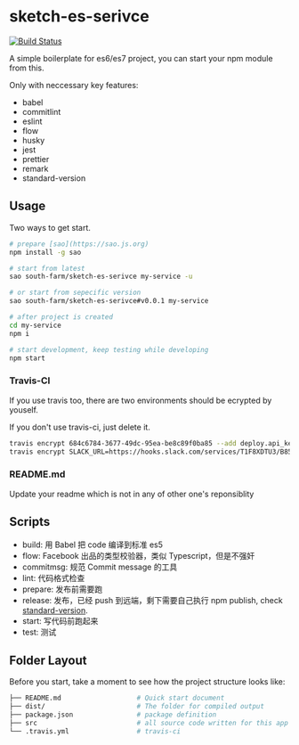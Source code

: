 # sketch-es-serivce

[![Build Status](https://travis-ci.org/south-farm/sketch-es-serivce.svg?branch=master)](https://travis-ci.org/south-farm/sketch-es-serivce)

A simple boilerplate for es6/es7 project, you can start your npm module from
this.

Only with neccessary key features:

-   babel
-   commitlint
-   eslint
-   flow
-   husky
-   jest
-   prettier
-   remark
-   standard-version

## Usage

Two ways to get start.

```sh
# prepare [sao](https://sao.js.org)
npm install -g sao

# start from latest
sao south-farm/sketch-es-serivce my-service -u

# or start from sepecific version
sao south-farm/sketch-es-serivce#v0.0.1 my-service

# after project is created
cd my-service
npm i

# start development, keep testing while developing
npm start
```

### Travis-CI

If you use travis too, there are two environments should be ecrypted by youself.

If you don't use travis-ci, just delete it.

```sh
travis encrypt 684c6784-3677-49dc-95ea-be8c89f0ba85 --add deploy.api_key
travis encrypt SLACK_URL=https://hooks.slack.com/services/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 --add env
```

### README.md

Update your readme which is not in any of other one's reponsiblity

## Scripts

-   build: 用 Babel 把 code 编译到标准 es5
-   flow: Facebook 出品的类型校验器，类似 Typescript，但是不强奸
-   commitmsg: 规范 Commit message 的工具
-   lint: 代码格式检查
-   prepare: 发布前需要跑
-   release: 发布，已经 push 到远端，剩下需要自己执行 npm publish, check
    [standard-version](https://github.com/conventional-changelog/standard-version).
-   start: 写代码前跑起来
-   test: 测试

## Folder Layout

Before you start, take a moment to see how the project structure looks like:

```sh
├── README.md                   # Quick start document
├── dist/                       # The folder for compiled output
├── package.json                # package definition
├── src                         # all source code written for this app
└── .travis.yml                 # travis-ci
```
